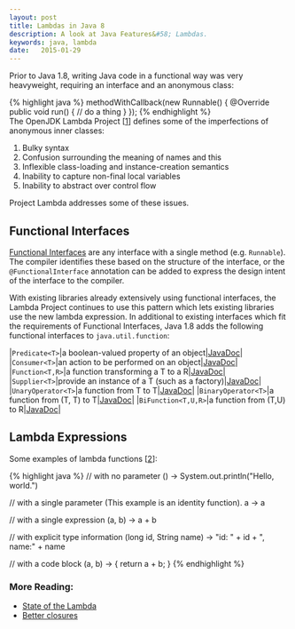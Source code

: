 ```yaml
---
layout: post
title: Lambdas in Java 8
description: A look at Java Features&#58; Lambdas.
keywords: java, lambda
date:   2015-01-29
---
```


Prior to Java 1.8, writing Java code in a functional way was very heavyweight, requiring an interface and an anonymous class:

{% highlight java %}
methodWithCallback(new Runnable() {
    @Override
    public void run() {
        // do a thing
    }
});
{% endhighlight %}
<br/>
The OpenJDK Lambda Project [[1]] defines some of the imperfections of anonymous inner classes:

1. Bulky syntax
2. Confusion surrounding the meaning of names and this
3. Inflexible class-loading and instance-creation semantics
4. Inability to capture non-final local variables
5. Inability to abstract over control flow

Project Lambda addresses some of these issues.

## Functional Interfaces

[Functional Interfaces](https://docs.oracle.com/javase/8/docs/api/java/lang/FunctionalInterface.html) are any interface with a single method (e.g. `Runnable`). The compiler identifies these based on the structure of the interface, or the `@FunctionalInterface` annotation can be added to express the design intent of the interface to the compiler.

With existing libraries already extensively using functional interfaces, the Lambda Project continues to use this pattern which lets existing libraries use the new lambda expression. In additional to existing interfaces which fit the requirements of Functional Interfaces, Java 1.8 adds the following functional interfaces to `java.util.function`:

|`Predicate<T>`|a boolean-valued property of an object|[JavaDoc](https://docs.oracle.com/javase/8/docs/api/java/util/function/Predicate.html)|
|`Consumer<T>`|an action to be performed on an object|[JavaDoc](https://docs.oracle.com/javase/8/docs/api/java/util/function/Consumer.html)|
|`Function<T,R>`|a function transforming a T to a R|[JavaDoc](https://docs.oracle.com/javase/8/docs/api/java/util/function/Function.html)|
|`Supplier<T>`|provide an instance of a T (such as a factory)|[JavaDoc](https://docs.oracle.com/javase/8/docs/api/java/util/function/Supplier.html)|
|`UnaryOperator<T>`|a function from T to T|[JavaDoc](https://docs.oracle.com/javase/8/docs/api/java/util/function/UnaryOperator.html)|
|`BinaryOperator<T>`|a function from (T, T) to T|[JavaDoc](https://docs.oracle.com/javase/8/docs/api/java/util/function/BinaryOperator.html)|
|`BiFunction<T,U,R>`|a function from (T,U) to R|[JavaDoc](https://docs.oracle.com/javase/8/docs/api/java/util/function/BiFunction.html)|

## Lambda Expressions

Some examples of lambda functions [[2]]:

{% highlight java %}
// with no parameter
() -> System.out.println("Hello, world.")

// with a single parameter (This example is an identity function).
a -> a

// with a single expression
(a, b) -> a + b

// with explicit type information
(long id, String name) -> "id: " + id + ", name:" + name

// with a code block
(a, b) -> { return a + b; }
{% endhighlight %}



### More Reading:

* [State of the Lambda](http://cr.openjdk.java.net/~briangoetz/lambda/lambda-state-final.html)
* [Better closures](https://blogs.oracle.com/jrose/entry/better_closures)

[1]: http://cr.openjdk.java.net/~briangoetz/lambda/lambda-state-final.html "State of the Lambda"
[2]: http://www.webcitation.org/6e9wVTdaF "Wikipedia: Anonymous function"
[3]: https://blogs.oracle.com/jrose/entry/better_closures "Better closures"